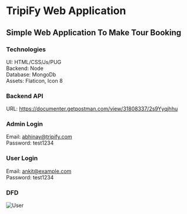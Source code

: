 # TripiFy Web Application

## Simple Web Application To Make Tour Booking

### Technologies<br />
UI: HTML/CSS/Js/PUG<br />
Backend: Node<br />
Database: MongoDb<br />
Assets: Flaticon, Icon 8<br />

### Backend API<br />
URL: https://documenter.getpostman.com/view/31808337/2s9Yyqjhhu
<br />

### Admin Login<br />
Email: abhinay@tripify.com
<br />
Password: test1234

### User Login<br />
Email: ankit@example.com
<br />
Password: test1234

### DFD<br />
![User](https://github.com/abhi-cop-dev10/tripify/assets/62385700/12020e68-59de-439b-9664-d2a5ae4baba1)
